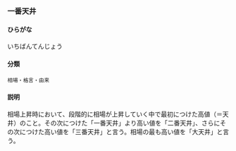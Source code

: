<div style="display:none;">

## [あ行](securities-terms?id=あ行)

</div>

### 一番天井

#### ひらがな

いちばんてんじょう

#### 分類

`相場・格言・由来`

#### 説明

相場上昇時において、段階的に相場が上昇していく中で最初につけた高値（＝天井）のこと。その次につけた「一番天井」より高い値を「二番天井」、さらにその次につけた高い値を「三番天井」と言う。相場の最も高い値を「大天井」と言う。

<div style="display:none;">

## [か行](securities-terms?id=か行)
## [さ行](securities-terms?id=さ行)
## [た行](securities-terms?id=た行)
## [な行](securities-terms?id=な行)
## [は行](securities-terms?id=は行)
## [ま行](securities-terms?id=ま行)
## [や行](securities-terms?id=や行)
## [ら行](securities-terms?id=ら行)
## [わ行](securities-terms?id=わ行)
## [英数字・記号](securities-terms?id=英数字・記号)

</div>

